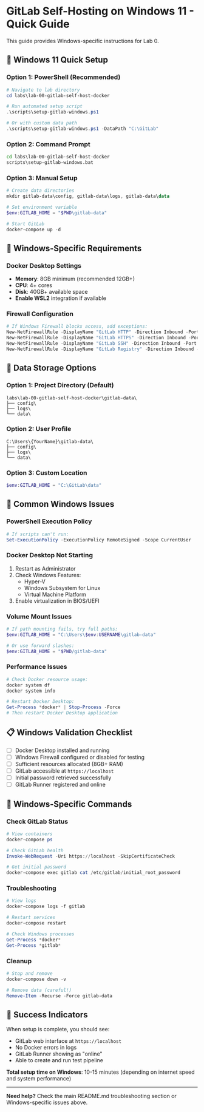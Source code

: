 # GitLab Self-Hosting on Windows 11 - Quick Guide

This guide provides Windows-specific instructions for Lab 0.

## 🎯 Windows 11 Quick Setup

### Option 1: PowerShell (Recommended)
```powershell
# Navigate to lab directory
cd labs\lab-00-gitlab-self-host-docker

# Run automated setup script
.\scripts\setup-gitlab-windows.ps1

# Or with custom data path
.\scripts\setup-gitlab-windows.ps1 -DataPath "C:\GitLab"
```

### Option 2: Command Prompt
```cmd
cd labs\lab-00-gitlab-self-host-docker
scripts\setup-gitlab-windows.bat
```

### Option 3: Manual Setup
```powershell
# Create data directories
mkdir gitlab-data\config, gitlab-data\logs, gitlab-data\data

# Set environment variable
$env:GITLAB_HOME = "$PWD\gitlab-data"

# Start GitLab
docker-compose up -d
```

## 🔧 Windows-Specific Requirements

### Docker Desktop Settings
- **Memory**: 8GB minimum (recommended 12GB+)
- **CPU**: 4+ cores
- **Disk**: 40GB+ available space
- **Enable WSL2** integration if available

### Firewall Configuration
```powershell
# If Windows Firewall blocks access, add exceptions:
New-NetFirewallRule -DisplayName "GitLab HTTP" -Direction Inbound -Port 80 -Protocol TCP -Action Allow
New-NetFirewallRule -DisplayName "GitLab HTTPS" -Direction Inbound -Port 443 -Protocol TCP -Action Allow
New-NetFirewallRule -DisplayName "GitLab SSH" -Direction Inbound -Port 2224 -Protocol TCP -Action Allow
New-NetFirewallRule -DisplayName "GitLab Registry" -Direction Inbound -Port 5050 -Protocol TCP -Action Allow
```

## 📁 Data Storage Options

### Option 1: Project Directory (Default)
```
labs\lab-00-gitlab-self-host-docker\gitlab-data\
├── config\
├── logs\
└── data\
```

### Option 2: User Profile
```
C:\Users\{YourName}\gitlab-data\
├── config\
├── logs\
└── data\
```

### Option 3: Custom Location
```powershell
$env:GITLAB_HOME = "C:\GitLab\data"
```

## 🚨 Common Windows Issues

### PowerShell Execution Policy
```powershell
# If scripts can't run:
Set-ExecutionPolicy -ExecutionPolicy RemoteSigned -Scope CurrentUser
```

### Docker Desktop Not Starting
1. Restart as Administrator
2. Check Windows Features:
   - Hyper-V
   - Windows Subsystem for Linux
   - Virtual Machine Platform
3. Enable virtualization in BIOS/UEFI

### Volume Mount Issues
```powershell
# If path mounting fails, try full paths:
$env:GITLAB_HOME = "C:\Users\$env:USERNAME\gitlab-data"

# Or use forward slashes:
$env:GITLAB_HOME = "$PWD/gitlab-data"
```

### Performance Issues
```powershell
# Check Docker resource usage:
docker system df
docker system info

# Restart Docker Desktop:
Get-Process *docker* | Stop-Process -Force
# Then restart Docker Desktop application
```

## 📋 Windows Validation Checklist

- [ ] Docker Desktop installed and running
- [ ] Windows Firewall configured or disabled for testing
- [ ] Sufficient resources allocated (8GB+ RAM)
- [ ] GitLab accessible at `https://localhost`
- [ ] Initial password retrieved successfully
- [ ] GitLab Runner registered and online

## 🔗 Windows-Specific Commands

### Check GitLab Status
```powershell
# View containers
docker-compose ps

# Check GitLab health
Invoke-WebRequest -Uri https://localhost -SkipCertificateCheck

# Get initial password
docker-compose exec gitlab cat /etc/gitlab/initial_root_password
```

### Troubleshooting
```powershell
# View logs
docker-compose logs -f gitlab

# Restart services
docker-compose restart

# Check Windows processes
Get-Process *docker*
Get-Process *gitlab*
```

### Cleanup
```powershell
# Stop and remove
docker-compose down -v

# Remove data (careful!)
Remove-Item -Recurse -Force gitlab-data
```

## 🎉 Success Indicators

When setup is complete, you should see:
- GitLab web interface at `https://localhost`
- No Docker errors in logs
- GitLab Runner showing as "online"
- Able to create and run test pipeline

**Total setup time on Windows**: 10-15 minutes (depending on internet speed and system performance)

---

**Need help?** Check the main README.md troubleshooting section or Windows-specific issues above.